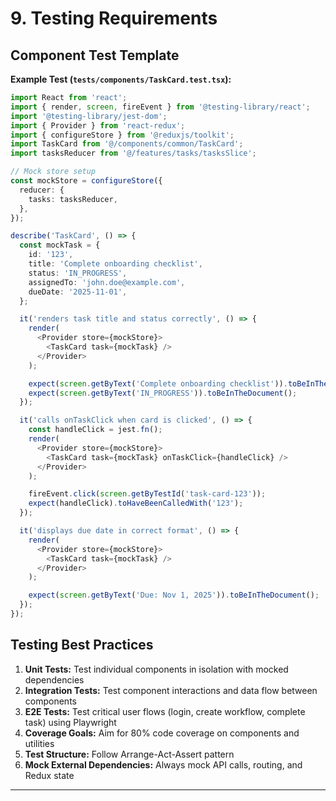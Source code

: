 # 9. Testing Requirements

## Component Test Template

**Example Test (`tests/components/TaskCard.test.tsx`):**

```typescript
import React from 'react';
import { render, screen, fireEvent } from '@testing-library/react';
import '@testing-library/jest-dom';
import { Provider } from 'react-redux';
import { configureStore } from '@reduxjs/toolkit';
import TaskCard from '@/components/common/TaskCard';
import tasksReducer from '@/features/tasks/tasksSlice';

// Mock store setup
const mockStore = configureStore({
  reducer: {
    tasks: tasksReducer,
  },
});

describe('TaskCard', () => {
  const mockTask = {
    id: '123',
    title: 'Complete onboarding checklist',
    status: 'IN_PROGRESS',
    assignedTo: 'john.doe@example.com',
    dueDate: '2025-11-01',
  };

  it('renders task title and status correctly', () => {
    render(
      <Provider store={mockStore}>
        <TaskCard task={mockTask} />
      </Provider>
    );

    expect(screen.getByText('Complete onboarding checklist')).toBeInTheDocument();
    expect(screen.getByText('IN_PROGRESS')).toBeInTheDocument();
  });

  it('calls onTaskClick when card is clicked', () => {
    const handleClick = jest.fn();
    render(
      <Provider store={mockStore}>
        <TaskCard task={mockTask} onTaskClick={handleClick} />
      </Provider>
    );

    fireEvent.click(screen.getByTestId('task-card-123'));
    expect(handleClick).toHaveBeenCalledWith('123');
  });

  it('displays due date in correct format', () => {
    render(
      <Provider store={mockStore}>
        <TaskCard task={mockTask} />
      </Provider>
    );

    expect(screen.getByText('Due: Nov 1, 2025')).toBeInTheDocument();
  });
});
```

## Testing Best Practices

1. **Unit Tests:** Test individual components in isolation with mocked dependencies
2. **Integration Tests:** Test component interactions and data flow between components
3. **E2E Tests:** Test critical user flows (login, create workflow, complete task) using Playwright
4. **Coverage Goals:** Aim for 80% code coverage on components and utilities
5. **Test Structure:** Follow Arrange-Act-Assert pattern
6. **Mock External Dependencies:** Always mock API calls, routing, and Redux state

---
